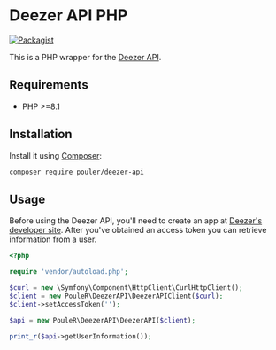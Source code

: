 # Deezer API PHP

[![Packagist](https://img.shields.io/packagist/v/pouler/deezer-api.svg)](https://packagist.org/packages/pouler/deezer-api)

This is a PHP wrapper for the [Deezer API](https://developers.deezer.com/api/).

## Requirements
* PHP >=8.1

## Installation
Install it using [Composer](https://getcomposer.org/):

```sh
composer require pouler/deezer-api
```

## Usage
Before using the Deezer API, you'll need to create an app at [Deezer's developer site](https://developers.deezer.com/api/).
After you've obtained an access token you can retrieve information from a user.

```php
<?php

require 'vendor/autoload.php';

$curl = new \Symfony\Component\HttpClient\CurlHttpClient();
$client = new PouleR\DeezerAPI\DeezerAPIClient($curl);
$client->setAccessToken('');

$api = new PouleR\DeezerAPI\DeezerAPI($client);

print_r($api->getUserInformation());
```
